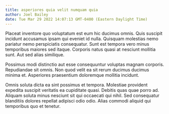 ```yaml
---
title: asperiores quia velit numquam quia
author: Joel Bailey
date: Tue Mar 29 2022 14:07:13 GMT-0400 (Eastern Daylight Time)
---
```

Placeat inventore quo voluptatum est eum hic ducimus omnis. Quis suscipit incidunt accusamus ipsam qui eveniet id nulla. Quisquam molestias nemo pariatur nemo perspiciatis consequatur. Sunt est tempora vero minus temporibus maiores sed itaque. Corporis natus quasi at nesciunt mollitia sunt. Aut sed alias similique.

 Possimus modi distinctio aut esse consequuntur voluptas magnam corporis. Repudiandae sit omnis. Non quod velit ea sit rerum ducimus ducimus minima et. Asperiores praesentium doloremque mollitia incidunt.

 Omnis soluta dicta ea sint possimus et tempora. Molestiae provident expedita suscipit veritatis ea cupiditate quasi. Debitis quas quae porro ad. Aliquam soluta minus nesciunt sit qui occaecati qui nihil. Sed consequatur blanditiis dolores repellat adipisci odio odio. Alias commodi aliquid qui temporibus quo et tenetur.